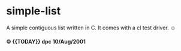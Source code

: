 # simple-list

A simple contiguous list written in C. It comes with a cl test driver.  &#9786;

#### &copy; {{TODAY}} dpc 10/Aug/2001
